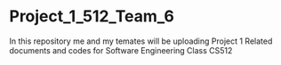 # Project_1_512_Team_6
 In this repository me and my temates will be uploading Project 1 Related documents and codes for Software Engineering Class CS512
